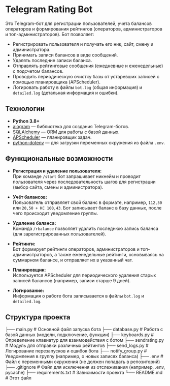 # Telegram Rating Bot

Это Telegram-бот для регистрации пользователей, учета балансов операторов и формирования рейтингов (операторов, администраторов и топ-администраторов). Бот позволяет:
- Регистрировать пользователя и получать его ник, сайт, смену и администратора.
- Принимать записи балансов в виде сообщений.
- Удалять последние записи баланса.
- Отправлять рейтинговые сообщения (ежедневные и еженедельные) с подсчетом балансов.
- Проводить периодическую очистку базы от устаревших записей с помощью планировщика (APScheduler).
- Логировать работу в файлы `bot.log` (общая информация) и `detailed.log` (детальная информация и ошибки).

## Технологии

- **Python 3.8+**
- [aiogram](https://docs.aiogram.dev/) — библиотека для создания Telegram-ботов.
- [SQLAlchemy](https://www.sqlalchemy.org/) — ORM для работы с базой данных.
- [APScheduler](https://apscheduler.readthedocs.io/) — планировщик задач.
- [python-dotenv](https://github.com/theskumar/python-dotenv) — для загрузки переменных окружения из файла `.env`.

## Функциональные возможности

- **Регистрация и удаление пользователя:**  
  При команде `/start` бот запрашивает никнейм и проводит пользователя через последовательность шагов для регистрации (выбор сайта, смены и администратора).

- **Учёт балансов:**  
  Пользователь отправляет свой баланс в формате, например, `112,50` или `20,50 + КС 100,43`. Бот записывает баланс в базу данных, после чего происходит уведомление группы.

- **Удаление баланса:**  
  Команда `/rbalance` позволяет удалить последнюю запись баланса (для зарегистрированных пользователей).

- **Рейтинги:**  
  Бот формирует рейтинги операторов, администраторов и топ-администраторов, а также еженедельные рейтинги, основываясь на суммарном балансе, и отправляет их в указанный чат.

- **Планировщик:**  
  Используется APScheduler для периодического удаления старых записей балансов (например, записи старше 9 дней).

- **Логирование:**  
  Информация о работе бота записывается в файлы `bot.log` и `detailed.log`.

## Структура проекта

├── main.py # Основной файл запуска бота
├── database.py # Работа с базой данных (модели, подключение, функции) 
├── keyboards.py # Определение клавиатур для взаимодействия с ботом 
├── sendrating.py # Модуль для отправки различных рейтингов 
├── send_logs.py # Логирование перезапусков и ошибок бота 
├── notify_group.py # Уведомления в группу (например, о новых записях баланса) 
├── .env # Файл с переменными окружения (не должен попадать в репозиторий) 
├── .gitignore # Файл для исключения из отслеживания (например, .env, pycache) 
├── requirements.txt # Зависимости проекта └── README.md # Этот файл
